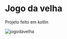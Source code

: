 # Jogo da velha

Projeto feito em kotlin

![jogodavelha](https://user-images.githubusercontent.com/44556635/190937424-8bb01fca-6654-4269-a044-12db2da3392f.png)
